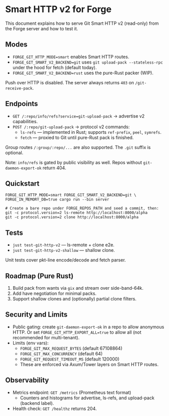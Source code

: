 # Smart HTTP v2 for Forge

This document explains how to serve Git Smart HTTP v2 (read-only) from the Forge server and how to test it.

## Modes

- `FORGE_GIT_HTTP_MODE=smart` enables Smart HTTP routes.
- `FORGE_GIT_SMART_V2_BACKEND=git` uses `git upload-pack --stateless-rpc` under the hood for fetch (default today).
- `FORGE_GIT_SMART_V2_BACKEND=rust` uses the pure-Rust packer (WIP).

Push over HTTP is disabled. The server always returns `403` on `/git-receive-pack`.

## Endpoints

- `GET /:repo/info/refs?service=git-upload-pack` → advertise v2 capabilities.
- `POST /:repo/git-upload-pack` → protocol v2 commands:
  - `ls-refs` — implemented in Rust; supports `ref-prefix`, `peel`, `symrefs`.
  - `fetch` — proxied to Git until pure-Rust pack is finished.

Group routes `/:group/:repo/...` are also supported. The `.git` suffix is optional.

Note: `info/refs` is gated by public visibility as well. Repos without `git-daemon-export-ok` return 404.

## Quickstart

```
FORGE_GIT_HTTP_MODE=smart FORGE_GIT_SMART_V2_BACKEND=git \
FORGE_IN_MEMORY_DB=true cargo run --bin server

# Create a bare repo under FORGE_REPOS_PATH and seed a commit, then:
git -c protocol.version=2 ls-remote http://localhost:8000/alpha
git -c protocol.version=2 clone http://localhost:8000/alpha
```

## Tests

- `just test-git-http-v2` — ls-remote + clone e2e.
- `just test-git-http-v2-shallow` — shallow clone.

Unit tests cover pkt-line encode/decode and fetch parser.

## Roadmap (Pure Rust)

1. Build pack from wants via `gix` and stream over side-band-64k.
2. Add have negotiation for minimal packs.
3. Support shallow clones and (optionally) partial clone filters.

## Security and Limits

- Public gating: create `git-daemon-export-ok` in a repo to allow anonymous HTTP. Or set `FORGE_GIT_HTTP_EXPORT_ALL=true` to allow all (not recommended for multi-tenant).
- Limits (env vars):
  - `FORGE_GIT_MAX_REQUEST_BYTES` (default 67108864)
  - `FORGE_GIT_MAX_CONCURRENCY` (default 64)
  - `FORGE_GIT_REQUEST_TIMEOUT_MS` (default 120000)
  - These are enforced via Axum/Tower layers on Smart HTTP routes.

## Observability

- Metrics endpoint: `GET /metrics` (Prometheus text format)
  - Counters and histograms for advertise, ls-refs, and upload-pack (backend label).
- Health check: `GET /healthz` returns 204.
